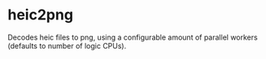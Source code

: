 # heic2png

Decodes heic files to png, using a configurable amount of parallel workers (defaults to number of logic CPUs).
